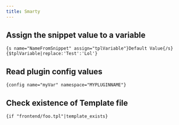 ```yaml
---
title: Smarty
---
```


## Assign the snippet value to a variable

```markup
{s name="NameFromSnippet" assign="tplVariable"}Default Value{/s}
{$tplVariable|replace:'Test':'Lol'}
```

## Read plugin config values

```text
{config name="myVar" namespace="MYPLUGINNAME"}
```

## Check existence of Template file

```text
{if "frontend/foo.tpl"|template_exists}
```

